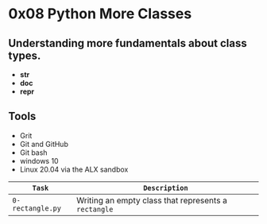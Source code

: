 # 0x08 Python More Classes

## Understanding more fundamentals about class types.

* __str__
* __doc__
* __repr__

## Tools

* Grit
* Git and GitHub
* Git bash 
* windows 10
* Linux 20.04 via the ALX sandbox

| `Task` | `Description` |
| ------ | ------------- |
| `0-rectangle.py` | Writing an empty class that represents a `rectangle` |
